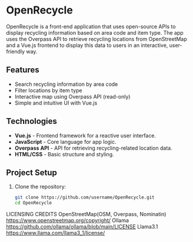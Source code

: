 # OpenRecycle

OpenRecycle is a front-end application that uses open-source APIs to display recycling information based on area code and item type. The app uses the Overpass API to retrieve recycling locations from OpenStreetMap and a Vue.js frontend to display this data to users in an interactive, user-friendly way.

## Features

- Search recycling information by area code
- Filter locations by item type
- Interactive map using Overpass API (read-only)
- Simple and intuitive UI with Vue.js

## Technologies

- **Vue.js** - Frontend framework for a reactive user interface.
- **JavaScript** - Core language for app logic.
- **Overpass API** - API for retrieving recycling-related location data.
- **HTML/CSS** - Basic structure and styling.

## Project Setup

1. Clone the repository:
   ```bash
   git clone https://github.com/username/OpenRecycle.git
   cd OpenRecycle

LICENSING CREDITS
OpenStreetMap(OSM, Overpass, Nominatin)     https://www.openstreetmap.org/copyright/
Ollama                                      https://github.com/ollama/ollama/blob/main/LICENSE
Llama3.1                                    https://www.llama.com/llama3_1/license/

